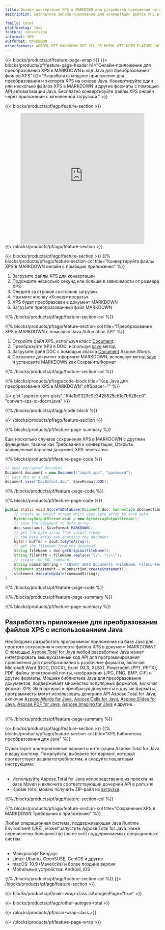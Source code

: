 ```yaml
---
title: Онлайн-конвертация XPS в MARKDOWN или разработка приложения на основе Java для конвертации файлов XPS
description: Бесплатное онлайн-приложение для конвертации файлов XPS в MARKDOWN. Код библиотеки конвертации Java для документов XPS. 

family: total
platformtag: Java
feature: conversion
informat: XPS
outformat: MARKDOWN
otherformats: WORDML RTF MARKDOWN ODT PCL PS MHTML OTT DOTM FLATOPC DOTX DOT
---
```

{{< blocks/products/pf/feature-page-wrap >}}
{{< blocks/products/pf/feature-page-header h1="Онлайн-приложение для преобразования XPS в MARKDOWN и код Java для преобразования файлов XPS" h2="Разработать мощное приложение для преобразования и экспорта XPS на основе Java. Конвертируйте один или несколько файлов XPS в MARKDOWN и другие форматы с помощью API автоматизации Java. Бесплатно конвертируйте файлы XPS онлайн через приложение с мгновенной загрузкой." >}}


{{< blocks/products/pf/agp/feature-section >}}

<div class="container-fluid agp-content bg-white aboutfile box-1 vh100 section nopbtm">
<div class=container>
<div class=row>
<div class="demobox tc col-md-12 padding-0" align="center">

<iframe title="Бесплатное онлайн-приложение для конвертации XPS в MARKDOWN" style="border: none; height: 426px;" scrolling="no" src="https://total-conversion-app-65z5r2lp.k8s.dynabic.com/?to=markdown&from=xps" id="child-iframe" width="80%"></iframe>

</div></div>
</div></div>
{{< /blocks/products/pf/agp/feature-section >}}


{{< blocks/products/pf/agp/feature-section >}}
{{% blocks/products/pf/agp/feature-section-col title="Конвертируйте файлы XPS в MARKDOWN онлайн с помощью приложения" %}}

1. Загрузите файлы XPS для конвертации
1. Подождите несколько секунд или больше в зависимости от размера XPS
1. Следите за строкой состояния загрузки.
1. Нажмите кнопку «Конвертировать».
1. XPS будет преобразован в документ MARKDOWN
1. Загрузите преобразованный файл MARKDOWN

{{% /blocks/products/pf/agp/feature-section-col %}}

{{% blocks/products/pf/agp/feature-section-col title="Преобразование XPS в MARKDOWN с помощью Java Automation API" %}}


1. Откройте файл XPS, используя класс [Document](https://reference.aspose.com/pdf/java/com.aspose.pdf/Document).
2. Преобразуйте XPS в DOC, используя [save](https://reference.aspose.com/pdf/java/com.aspose.pdf/Document#save-java.lang.String-com.aspose.pdf.SaveOptions- ) метод
3. Загрузите файл DOC с помощью класса [Document](https://reference.aspose.com/words/java/com.aspose.words/Document) Aspose.Words.
4. Сохраните документ в формате MARKDOWN, используя метод [save](https://reference.aspose.com/words/java/com.aspose.words/Document#save(java.lang.String,int)) и установите MARKDOWN как СохранитьФормат



{{% /blocks/products/pf/agp/feature-section-col %}}

{{% blocks/products/pf/agp/code-block title="Код Java для преобразования XPS в MARKDOWN" offSpacer="" %}}
{{< gist "aspose-com-gists" "ff4a1b9329c9c3428525cb1c7b528cc0" "convert-xps-to-docm.java" >}}
{{% /blocks/products/pf/agp/code-block %}}

{{< /blocks/products/pf/agp/feature-section >}}

{{% blocks/products/pf/feature-page-summary %}}

Еще несколько случаев сохранения XPS в MARKDOWN с другими функциями, такими как Требования к конвертации, Открыть защищенный паролем документ XPS через Java.

{{% blocks/products/pf/feature-page-code %}}

```cs
// open encrypted document
Document document = new Document("input.xps", "password");
// save XPS as a DOC 
document.save("DocOutput.doc", SaveFormat.DOC);
```


{{% /blocks/products/pf/feature-page-code %}}
{{% blocks/products/pf/feature-page-code %}}


```java
public static void StoreToDatabase(Document doc, Connection mConnection) throws Exception {
    // create an output stream which uses byte array to save data
    ByteArrayOutputStream aout = new ByteArrayOutputStream();
    // save the document to byte array
    doc.save(aout, SaveFormat.MARKDOWN);
    // get the byte array from output steam
    // the byte array now contains the document
    byte[] buffer = aout.toByteArray();
    // get the filename from the document.
    String fileName = doc.getOriginalFileName();
    String filePath = fileName.replace("\\", "\\\\");
    // create the SQL command.
    String commandString = "INSERT INTO Documents (FileName, FileContent) VALUES('" + filePath + "', '" + buffer + "')";
    Statement statement = mConnection.createStatement();
    statement.executeUpdate(commandString);
}  
```


{{% /blocks/products/pf/feature-page-code %}}


{{% /blocks/products/pf/feature-page-summary %}}

{{% blocks/products/pf/feature-page-summary %}}

<h2>Разработать приложение для преобразования файлов XPS с использованием Java</h2>

Необходимо разработать программное приложение на базе Java для простого сохранения и экспорта файлов XPS в документ MARKDOWN? С помощью [Aspose.Total for Java](https://products.aspose.com/total/ru/java/) любой разработчик Java может интегрировать вышеуказанный код API для программирования приложения для преобразования в различные форматы, включая Microsoft Word (DOC, DOCX), Excel (XLS, XLSX), Powerpoint (PPT, PPTX), PDF, файлы электронной почты, изображения (JPG, PNG, BMP, GIF) и другие форматы. Мощная библиотека Java для преобразования документов, поддерживает множество популярных форматов, включая формат XPS. Экспортируя и преобразуя документы в другие форматы, программисты могут использовать дочерние API Aspose.Total for Java, включая [Aspose.Words for Java](https://products.aspose.com/words/ru/java/), [Aspose.Cells for Java](https://products.aspose.com/cells/ru/java/), [Aspose.Slides for Java](https://products.aspose.com/slides/ru/java/), [Aspose.PDF for Java](https://products.aspose.com/pdf/ru/java/), [Aspose.Imaging for Java](https://products.aspose.com/imaging/ru/java/) и другие.<br /><br />

{{% /blocks/products/pf/feature-page-summary %}}

{{< blocks/products/pf/agp/feature-section >}}
{{% blocks/products/pf/agp/feature-section-col title="XPS Библиотека преобразования для Java" %}}

Существуют альтернативные варианты интеграции Aspose.Total for Java в вашу систему. Пожалуйста, выберите тот вариант, который соответствует вашим потребностям, и следуйте пошаговым инструкциям:<br /><br />

- Используйте Aspose.Total for Java непосредственно из проекта на базе Maven и включите соответствующий дочерний API в pom.xml.
- Кроме того, можно получить ZIP-файл из [загрузки](https://releases.aspose.com/total/java).

{{% /blocks/products/pf/agp/feature-section-col %}}

{{% blocks/products/pf/agp/feature-section-col title="Сохранение XPS в MARKDOWN Требования к приложению" %}}

Любая операционная система, поддерживающая Java Runtime Environment (JRE), может запустить Aspose.Total for Java. Ниже перечислены большинство (но не все) поддерживаемых операционных систем. <br /><br />
- Майкрософт Виндоус
- Linux: Ubuntu, OpenSUSE, CentOS и другие
- macOS: 10.9 (Mavericks) и более поздние версии
- Мобильные устройства: Android, iOS

{{% /blocks/products/pf/agp/feature-section-col %}}
{{< /blocks/products/pf/agp/feature-section >}}

{{< blocks/products/pf/main-wrap-class isAutogenPage="true" >}}

{{< blocks/products/pf/agp/other-autogen-total >}}

{{< /blocks/products/pf/main-wrap-class >}}

{{< /blocks/products/pf/feature-page-wrap >}}